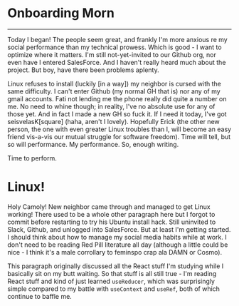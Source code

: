# Onboarding Morn

----

Today I began! The people seem great, and frankly I'm more anxious re my social performance than my technical prowess. Which is good - I want to optimize where it matters. I'm still not-yet-invited to our Github org, nor even have I entered SalesForce. And I haven't really heard much about the project. But boy, have there been problems aplenty.

Linux refuses to install (luckily [in a way]) my neighbor is cursed with the same difficulty. I can't enter Github (my normal GH that is) nor any of my gmail accounts. Fati not lending me the phone really did quite a number on me. No need to whine though; in reality, I've no absolute use for any of those yet. And in fact I made a new GH so fuck it. If I need it today, I've got seisvelasK[square] (haha, aren't I lovely). Hopefully Erick (the other new person, the one with even greater Linux troubles than I, will become an easy friend vis-a-vis our mutual struggle for software freedom). Time will tell, but so will performance. My performance. So, enough writing.

Time to perform. 

# Linux!

Holy Camoly! New neighbor came through and managed to get Linux working! There used to be a whole other paragraph here but I forgot to commit before restarting to try his Ubuntu install hack. Still uninvited to Slack, Github, and unlogged into SalesForce. But at least I'm getting started. I should think about how to manage my social media habits while at work. I don't need to be reading Red Pill literature all day (although a little could be nice - I think it's a male corrollary to feminspo crap ala DAMN or Cosmo). 

This paragraph originally discussed all the React stuff I'm studying while I basically sit on my butt waiting. So that stuff is all still true - I'm reading React stuff and kind of just learned `useReducer`, which was surprisingly simple compared to my battle with `useContext` and `useRef`, both of which continue to baffle me.
